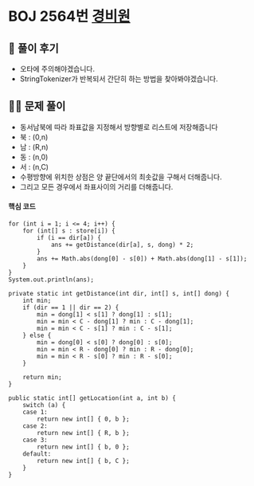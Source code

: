 # BOJ 2564번 [경비원](https://www.acmicpc.net/problem/2564)

## 🌈 풀이 후기
- 오타에 주의해야겠습니다.
- StringTokenizer가 반복되서 간단히 하는 방법을 찾아봐야겠습니다.
## 👩‍🏫 문제 풀이
- 동서남북에 따라 좌표값을 지정해서 방향별로 리스트에 저장해줍니다
- 북 : (0,n)
- 남 : (R,n)
- 동 : (n,0)
- 서 : (n,C)
- 수평방향에 위치한 상점은 양 끝단에서의 최솟값을 구해서 더해줍니다.
- 그리고 모든 경우에서 좌표사이의 거리를 더해줍니다.
 #### 핵심 코드
``` java=
for (int i = 1; i <= 4; i++) {
    for (int[] s : store[i]) {
        if (i == dir[a]) {
            ans += getDistance(dir[a], s, dong) * 2;
        }
        ans += Math.abs(dong[0] - s[0]) + Math.abs(dong[1] - s[1]);
    }
}
System.out.println(ans);
```
```java=
private static int getDistance(int dir, int[] s, int[] dong) {
    int min;
    if (dir == 1 || dir == 2) {
        min = dong[1] < s[1] ? dong[1] : s[1];
        min = min < C - dong[1] ? min : C - dong[1];
        min = min < C - s[1] ? min : C - s[1];
    } else {
        min = dong[0] < s[0] ? dong[0] : s[0];
        min = min < R - dong[0] ? min : R - dong[0];
        min = min < R - s[0] ? min : R - s[0];
    }

    return min;
}
```
```java=
public static int[] getLocation(int a, int b) {
    switch (a) {
    case 1:
        return new int[] { 0, b };
    case 2:
        return new int[] { R, b };
    case 3:
        return new int[] { b, 0 };
    default:
        return new int[] { b, C };
    }
}
```